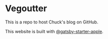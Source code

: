 # Vegoutter

This is a repo to host Chuck's blog on GitHub.

This website is built with [@gatsby-starter-apple](https://github.com/sungik-choi/gatsby-starter-apple#readme).
